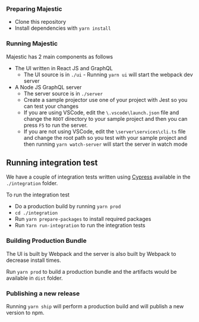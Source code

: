 ### Preparing Majestic

- Clone this repository
- Install dependencies with `yarn install`

### Running Majestic

Majestic has 2 main components as follows

- The UI written in React JS and GraphQL
  - The UI source is in `./ui` - Running `yarn ui` will start the webpack dev server
- A Node JS GraphQL server
  - The server source is in `./server`
  - Create a sample projector use one of your project with Jest so you can test your changes
  - If you are using VSCode, edit the `\.vscode\launch.json` file and change the `ROOT` directory to your sample project and then you can press `F5` to run the server.
  - If you are not using VSCode, edit the `\server\services\cli.ts` file and change the root path so you test with your sample project and then running `yarn watch-server` will start the server in watch mode

## Running integration test

We have a couple of integration tests written using [Cypress](https://www.cypress.io/) available in the `./integration` folder.

To run the integration test

- Do a production build by running `yarn prod`
- `cd ./integration`
- Run `yarn prepare-packages` to install required packages
- Run `Yarn run-integration` to run the integration tests

### Building Production Bundle

The UI is built by Webpack and the server is also built by Webpack to decrease install times.

Run `yarn prod` to build a production bundle and the artifacts would be available in `dist` folder.

### Publishing a new release

Running `yarn ship` will perform a production build and will publish a new version to npm.
